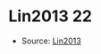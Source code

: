 <a name="material" />

# Lin2013 22
<script type="application/ld+json">
  {
    "@context": "https://schema.org/",
    "@type": "ChemicalSubstance",
    "http://purl.org/dc/terms/conformsTo":
      {
        "@type": "CreativeWork",
        "@id": "https://bioschemas.org/profiles/ChemicalSubstance/0.4-RELEASE/"
      },
    "@id": "https://egonw.github.io/nanowiki/nanowiki469.html#material",
    "name": "Lin2013 22",
    "sameAs": "http://127.0.0.1/mediawiki/index.php/Special:URIResolver/Lin2013_22"
  }
</script>


* Source: [Lin2013](Lin2013.md)

